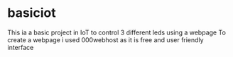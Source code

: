 # basiciot
This ia a basic project in IoT to control 3 different leds using a webpage
To create a webpage i used 000webhost as it is free and user friendly interface
